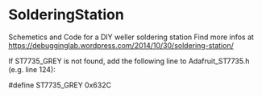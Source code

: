 # SolderingStation
Schemetics and Code for a DIY weller soldering station
Find more infos at https://debugginglab.wordpress.com/2014/10/30/soldering-station/

If ST7735_GREY is not found, add the following line to Adafruit_ST7735.h (e.g. line 124):

 #define ST7735_GREY    0x632C
